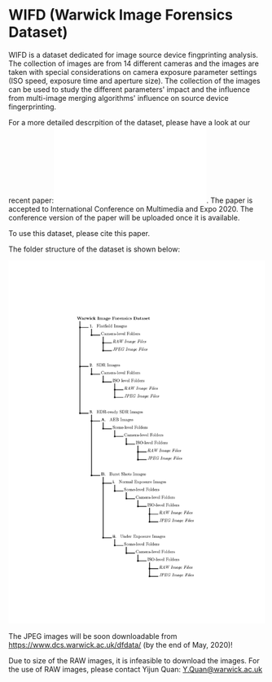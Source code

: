# WIFD (Warwick Image Forensics Dataset)
WIFD is a dataset dedicated for image source device fingprinting analysis. The collection of images are from 14 different cameras and the images are taken with special considerations on camera exposure parameter settings (ISO speed, exposure time and aperture size). The collection of the images can be used to study the different parameters' impact and the influence from multi-image merging algorithms' influence on source device fingerprinting.

For a more detailed descrpition of the dataset, please have a look at our recent paper:![WIFD_arxiv](WIFD_arxiv.pdf). The paper is accepted to International Conference on Multimedia and Expo 2020. The conference version of the paper will be uploaded once it is available.

To use this dataset, please cite this paper.

The folder structure of the dataset is shown below:

![dataset_structure](folder_structure.jpg)

The JPEG images will be soon downloadable from https://www.dcs.warwick.ac.uk/dfdata/ (by the end of May, 2020)!

Due to size of the RAW images, it is infeasible to download the images. For the use of RAW images, please contact Yijun Quan: Y.Quan@warwick.ac.uk
